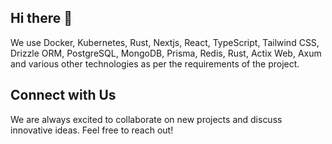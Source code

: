 ## Hi there 👋

We use Docker, Kubernetes, Rust, Nextjs, React, TypeScript, Tailwind CSS, Drizzle ORM, PostgreSQL, MongoDB, Prisma, Redis, Rust, Actix Web, Axum and various other technologies as per the requirements of the project.

## Connect with Us

We are always excited to collaborate on new projects and discuss innovative ideas. Feel free to reach out!
